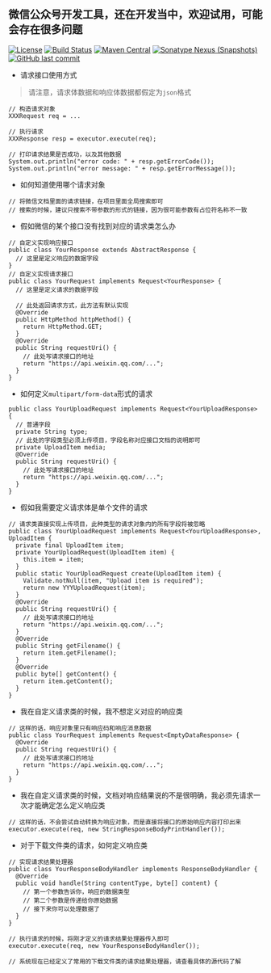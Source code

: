 ## 微信公众号开发工具，还在开发当中，欢迎试用，可能会存在很多问题
[![License](http://img.shields.io/:license-apache-brightgreen.svg)](http://www.apache.org/licenses/LICENSE-2.0.html)
[![Build Status](https://travis-ci.org/gaigeshen/wechat-mp.svg?branch=develop)](https://travis-ci.org/gaigeshen/wechat-mp)
[![Maven Central](https://img.shields.io/maven-central/v/me.gaigeshen.wechat/wechat-mp.svg)](http://mvnrepository.com/artifact/me.gaigeshen.wechat/wechat-mp)
[![Sonatype Nexus (Snapshots)](https://img.shields.io/nexus/s/https/oss.sonatype.org/me.gaigeshen.wechat/wechat-mp.svg)](https://oss.sonatype.org/content/repositories/snapshots/me/gaigeshen/wechat/wechat-mp)
[![GitHub last commit](https://img.shields.io/github/last-commit/gaigeshen/wechat-mp.svg)](https://github.com/gaigeshen/wechat-mp/commits)

- 请求接口使用方式
> 请注意，请求体数据和响应体数据都假定为`json`格式
```
// 构造请求对象
XXXRequest req = ...

// 执行请求
XXXResponse resp = executor.execute(req);

// 打印请求结果是否成功，以及其他数据
System.out.println("error code: " + resp.getErrorCode());
System.out.println("error message: " + resp.getErrorMessage());
```

- 如何知道使用哪个请求对象
```
// 将微信文档里面的请求链接，在项目里面全局搜索即可
// 搜索的时候，建议只搜索不带参数的形式的链接，因为很可能参数有占位符名称不一致
```

- 假如微信的某个接口没有找到对应的请求类怎么办
```
// 自定义实现响应接口
public class YourResponse extends AbstractResponse {
  // 这里是定义响应的数据字段
}
// 自定义实现请求接口
public class YourRequest implements Request<YourResponse> {
  // 这里是定义请求的数据字段

  // 此处返回请求方式，此方法有默认实现
  @Override
  public HttpMethod httpMethod() {
    return HttpMethod.GET;
  }
  @Override
  public String requestUri() {
    // 此处写请求接口的地址
    return "https://api.weixin.qq.com/...";
  }
}
```

- 如何定义`multipart/form-data`形式的请求
```
public class YourUploadRequest implements Request<YourUploadResponse> {
  // 普通字段
  private String type;
  // 此处的字段类型必须上传项目，字段名称对应接口文档的说明即可
  private UploadItem media;
  @Override
  public String requestUri() {
    // 此处写请求接口的地址
    return "https://api.weixin.qq.com/...";
  }
}
```

- 假如我需要定义请求体是单个文件的请求
```
// 请求类直接实现上传项目，此种类型的请求对象内的所有字段将被忽略
public class YourUploadRequest implements Request<YourUploadResponse>, UploadItem {
  private final UploadItem item;
  private YourUploadRequest(UploadItem item) {
    this.item = item;
  }
  public static YourUploadRequest create(UploadItem item) {
    Validate.notNull(item, "Upload item is required");
    return new YYYUploadRequest(item);
  }
  @Override
  public String requestUri() {
    // 此处写请求接口的地址
    return "https://api.weixin.qq.com/...";
  }
  @Override
  public String getFilename() {
    return item.getFilename();
  }
  @Override
  public byte[] getContent() {
    return item.getContent();
  }
}
```

- 我在自定义请求类的时候，我不想定义对应的响应类
```
// 这样的话，响应对象里只有响应码和响应消息数据
public class YourRequest implements Request<EmptyDataResponse> {
  @Override
  public String requestUri() {
    // 此处写请求接口的地址
    return "https://api.weixin.qq.com/...";
  }
}
```

- 我在自定义请求类的时候，文档对响应结果说的不是很明确，我必须先请求一次才能确定怎么定义响应类
```
// 这样的话，不会尝试自动转换为响应对象，而是直接将接口的原始响应内容打印出来
executor.execute(req, new StringResponseBodyPrintHandler());
```

- 对于下载文件类的请求，如何定义响应类
```
// 实现请求结果处理器
public class YourResponseBodyHandler implements ResponseBodyHandler {
  @Override
  public void handle(String contentType, byte[] content) {
    // 第一个参数告诉你，响应的数据类型
    // 第二个参数是传递给你原始数据
    // 接下来你可以处理数据了
  }
}

// 执行请求的时候，将刚才定义的请求结果处理器传入即可
executor.execute(req, new YourResponseBodyHandler());

// 系统现在已经定义了常用的下载文件类的请求结果处理器，请查看具体的源代码了解
```